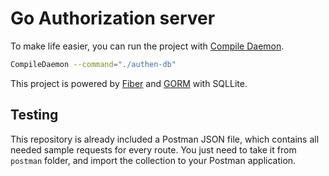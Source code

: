 # Go Authorization server

To make life easier, you can run the project with [Compile Daemon](https://github.com/githubnemo/CompileDaemon).

```bash
CompileDaemon --command="./authen-db"
```

This project is powered by [Fiber](https://docs.gofiber.io/) and [GORM](https://gorm.io/) with SQLLite.

## Testing

This repository is already included a Postman JSON file, which contains all needed sample requests for every route. You just need to take it from `postman` folder, and import the collection to your Postman application.